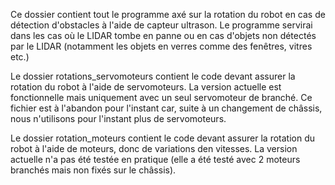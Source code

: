 Ce dossier contient tout le programme axé sur la rotation du robot en cas de détection d'obstacles à l'aide de capteur ultrason.
Le programme servirai dans les cas où le LIDAR tombe en panne ou en cas d'objets non détectés par le LIDAR (notamment les objets en verres comme des fenêtres, vitres etc.)

Le dossier rotations_servomoteurs contient le code devant assurer la rotation du robot à l'aide de servomoteurs. La version actuelle est fonctionnelle mais uniquement avec un seul servomoteur de branché.
Ce fichier est à l'abandon pour l'instant car, suite à un changement de châssis, nous n'utilisons pour l'instant plus de servomoteurs.

Le dossier rotation_moteurs contient le code devant assurer la rotation du robot à l'aide de moteurs, donc de variations den vitesses.
La version actuelle n'a pas été testée en pratique (elle a été testé avec 2 moteurs branchés mais non fixés sur le châssis).
